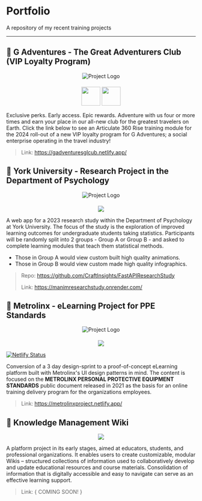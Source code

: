 # Portfolio
A repository of my recent training projects

---

## 📂 G Adventures - The Great Adventurers Club (VIP Loyalty Program)

<div align="center" style="margin-bottom: 20px;">
  <img src="https://gadventuresglcub.netlify.app/assets/GAC%20Badge%20Completion%20Header.png" alt="Project Logo">
</div>


<p align="center">
  <img style="height: 50px; width: 50px;" src="https://prnewswire2-a.akamaihd.net/p/1893751/sp/189375100/thumbnail/entry_id/0_7x9fu1qm/def_height/2700/def_width/2700/version/100012/type/1" />
  <img style="height: 50px; width: 50px;" src="https://cdn.jsdelivr.net/gh/devicons/devicon@latest/icons/figma/figma-original.svg" />
</p>


Exclusive perks. Early access. Epic rewards. Adventure with us four or more times and earn your place in our all-new club for the greatest travelers on Earth.
Click the link below to see an Articulate 360 Rise training module for the 2024 roll-out of a new VIP loyalty program for G Adventures; a social enterprise operating in the travel industry!

> Link: https://gadventuresglcub.netlify.app/

## 📂 York University - Research Project in the Department of Psychology

<div align="center" style="margin-bottom: 20px;">
  <img src="https://lh3.googleusercontent.com/fife/ALs6j_EOcsF6AZWBMoowBxKbQW3vK0qpt8ZYP2oApYAsG81Chq2Pr2CiRUggDwB8CJSnoq5PKfG1HNKWdDuFA--bzWjNldCN6uCqXyCvUOxnIsqlAtxB7u1l72ajTT8Q74xgYmR3DQVjl8mHu10psZ15qrt2Le0PXsYVLrW2XZ779CPNjosr_Z6h-ZLu3RQ67P24TGLjImGBuiXQ059SqvN6c4og4SbDDQ1ApyHDKlGbSRSfv3z9NV2gGLKvg52MzANyT7CsCYF4qpx1sd4-bHV1nPed_RU75q-RKHPFgWdUCBdCjqiCaiW_Yfq5226EtCXcVmczB2Rj2cs3WEeRSSqxLZxiUoLPe7Wi5Iq1K4GKcw0aaIY0dF8np0QYtZzrTfLGNeA3StJfES08CJ9dD0SwZ-zFD-xzGfbvG_YoTnQI_2ita4a2Fy7TgLNBXLSTCKzqs7xEbhsQO_YbQJNSx3d7OCYGHfiSTRvDMXssyIlyH82TFTHrYoCg8gJVTXV5pPBNee5UT82KSyy7JwvpAADaBDY0yPlM4NAxDpzvcxjOW3hp6Mr5_ozwezhOvoSjugAhtnOpdRJZs3eofy7ULDry4QgOVcjYrysUBHPaF0mDLlRqTRhA2HbelSwgirKNhLUvMwokblukdPgiuL3NYqx1j4FnDLGiNkZ7JuNYO66VZzV5fv-7PRiqlUtTSB5VChalkz-X60AY65V9ZI_lTWiJpVCOU_P2X0hsea_q-aXpRYnywp3yz0i74UZPqwp4znjvIX4MuaHhbLsaGXm68BCBxdmoqz36myrAVV_x5A83WvGU0Y3YAWQLQlOEqYMe-8fSI_U9z_-HWCPXlEAEaSh5VmsGRjbbZdBucMN8-U7QcqlWYfDQBAmu5UurMpPrI39sJ-v4uSIv55WHKqhCTv92mfbpBo0jy6CcPhPJPg2fpLBTHNRhs6dU4UuGTAPev2oleq8xSbvV0h8bgc-9gE3P7LBUZOYvCMvev0uq77mn3Bv9AM3BIiq4WsDKdbFRMfau_VXITVeh17K_amkd0Trm5oguZvI7y2EAM3WK2PmdGyFoBemIBG3m_huZBeWVs6juR_oufifYlFcRl3L-YCr09hr_JwYkitJfR3mz_Zcb-EaDiJe08EIsum4uq4CY2-nl-aBI6vmK0vNPgRmejeyFH8uGG9RMpGt7N2K-woMguoktz1OR9Gler0oXtUBT8Cvv7FpJeJqWggfQW0ncnQ7366KsEyzzq1N2PxVj0MU_WCuyLtIl8yqlD425olFVAlQmJEStRfiHEB-karmWod1Q7cE-RAArlrq-2vTRrzV2MLJM7m-MOhaAO2ltmUu6ybhz0al4IPD0yNDdv8B219iTgovZI8sytZezhcRJbsqkHfugWmjF8qkMldsiQuW75en2p2H0--hp_NtqI5u4NYWkwmrDVR8I_PewoJVcMOk8tHcocYKO0kkf8eGcj0KWE7bPiv_MtNSzm21TIfI4hBkKztGK-NJjt3L5BVRBMnzAfzsj46etXLf7izX6oLJt9zgPUzmeSuwpviwbBCErnxpG5DvyosOouTXMcZl8uJhiflboXftiaX2Z-dRB1Rv0cfWx88TKIJU9qg93tndM-ICqkd6C7L0iC7cTzIrIn_cub7ceYONPMJV04VeS5ien6haAKy0qd07Jq8WbWxp9z_sNdSGWHLLT14_J6Bs083iWhnnnPUBkeSVJ2ouvI7ZdK0E=w1152-h917" alt="Project Logo">
</div>

<p align="center">
  <a href="https://skillicons.dev">
    <img src="https://skillicons.dev/icons?i=html,css,javascript,figma,py,fastapi"/>
  </a>
</p>

A web app for a 2023 research study within the Department of Psychology at York University. The focus of the study is the exploration of improved learning outcomes for undergraduate students taking statistics. Participants will be randomly split into 2 groups - Group A or Group B - and asked to complete learning modules that teach them statistical methods.

- Those in Group A would view custom built high quality animations.
- Those in Group B would view custom made high quality infographics.

> Repo: https://github.com/CraftInsights/FastAPIResearchStudy
>
>Link: https://manimresearchstudy.onrender.com/

## 📂 Metrolinx - eLearning Project for PPE Standards

<div align="center" style="margin-bottom: 20px;">
  <img src="https://metrolinxproject.netlify.app/assets/imgs/metrolinxlearninghub.png" alt="Project Logo">
</div>

<p align="center">
  <a href="https://skillicons.dev">
    <img src="https://skillicons.dev/icons?i=html,css,javascript,bootstrap,figma,netlify"/>
  </a>
</p>

[![Netlify Status](https://api.netlify.com/api/v1/badges/32303554-66ce-4a4f-8138-fec082baf1b0/deploy-status)](https://app.netlify.com/sites/metrolinxproject/deploys)

Conversion of a 3 day design-sprint to a proof-of-concept eLearning platform built with Metrolinx's UI design patterns in mind. The content is focused on the **METROLINX PERSONAL PROTECTIVE EQUIPMENT STANDARDS** public document released in 2021 as the basis for an online training delivery program for the organizations employees.

> Link: https://metrolinxproject.netlify.app/

## 📂 Knowledge Management Wiki

<p align="center">
  <a href="https://skillicons.dev">
    <img src="https://skillicons.dev/icons?i=html,css,javascript,tailwind,figma"/>
  </a>
</p>

A platform project in its early stages, aimed at educators, students, and professional organizations. It enables users to create customizable, modular Wikis – structured collections of information used to collaboratively develop and update educational resources and course materials. Consolidation of information that is digitally accessible and easy to navigate can serve as an effective learning support.

> Link: { COMING SOON! }
